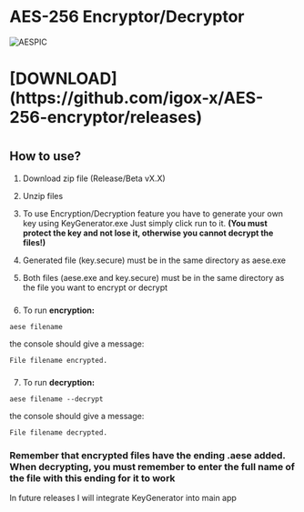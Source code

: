 # AES-256 Encryptor/Decryptor

![AESPIC](https://i.imgur.com/x3MADsE.png)

###

<h1>[DOWNLOAD](https://github.com/igox-x/AES-256-encryptor/releases)</h1>


#


<h2 align="left">How to use?</h2>

1. Download zip file (Release/Beta vX.X)

2. Unzip files

3. To use Encryption/Decryption feature you have to generate your own key using KeyGenerator.exe Just simply click run to it.
<b>(You must protect the key and not lose it, otherwise you cannot decrypt the files!)</b>

4. Generated file (key.secure) must be in the same directory as aese.exe

5. Both files (aese.exe and key.secure) must be in the same directory as the file you want to encrypt or decrypt

###

6. To run <b>encryption:</b>

```shell
aese filename
```
the console should give a message:

```shell
File filename encrypted.
```

###

7. To run <b>decryption:</b>

```shell
aese filename --decrypt
```
the console should give a message:

```shell
File filename decrypted.
```
<h3>Remember that encrypted files have the ending .aese added. When decrypting, you must remember to enter the full name of the file with this ending for it to work</h3>

In future releases I will integrate KeyGenerator into main app
